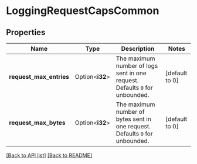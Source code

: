 # LoggingRequestCapsCommon

## Properties

Name | Type | Description | Notes
------------ | ------------- | ------------- | -------------
**request_max_entries** | Option<**i32**> | The maximum number of logs sent in one request. Defaults `0` for unbounded. | [default to 0]
**request_max_bytes** | Option<**i32**> | The maximum number of bytes sent in one request. Defaults `0` for unbounded. | [default to 0]

[[Back to API list]](../README.md#documentation-for-api-endpoints) [[Back to README]](../README.md)


